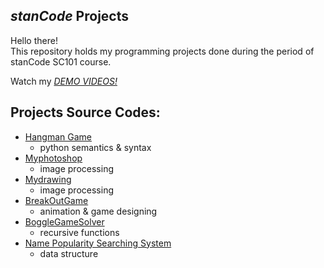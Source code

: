 ## *stanCode* Projects
Hello there!\
This repository holds my programming projects done during the period of stanCode SC101 course.

Watch my *[DEMO VIDEOS!](https://drive.google.com/drive/folders/1Gi3bn9qPW_gR0ISyGzVPLd5Bztdvd7rF?fbclid=IwAR36BW3v_bHn-Idsh-0_ROSWLwrXOzoervZId25OOzH2LX4b6FCGDfULdDg)*

## Projects Source Codes:
- [Hangman Game](http://github.com/stanCode-Turing-demo/projects/blob/master/stanCode_Projects/hangman_game/hangman_ext.py)
   * python semantics & syntax
- [Myphotoshop](http://github.com/stanCode-Turing-demo/projects/blob/master/stanCode_Projects/my_photoshop/best_photoshop_award.py)
   * image processing
- [Mydrawing](http://github.com/stanCode-Turing-demo/projects/blob/master/stanCode_Projects/my_drawing/my_drawing.py)
   * image processing
- [BreakOutGame](http://github.com/stanCode-Turing-demo/projects/blob/master/stanCode_Projects/break_out_game/breakout.py)
   * animation & game designing
- [BoggleGameSolver](http://github.com/stanCode-Turing-demo/projects/blob/master/stanCode_Projects/boggle_game-solver/boggle.py)
   * recursive functions
- [Name Popularity Searching System](http://github.com/stanCode-Turing-demo/projects/blob/master/stanCode_Projects/name_searching_system/babygraphics.py)
   * data structure

